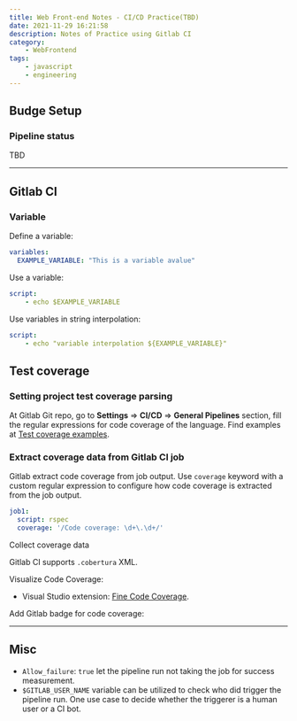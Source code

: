 ```yaml
---
title: Web Front-end Notes - CI/CD Practice(TBD)
date: 2021-11-29 16:21:58
description: Notes of Practice using Gitlab CI
category:
    - WebFrontend
tags:
    - javascript
    - engineering
---
```


## Budge Setup

### Pipeline status

TBD


___
## Gitlab CI

### Variable

Define a variable:

```yaml
variables:
  EXAMPLE_VARIABLE: "This is a variable avalue"
```

Use a variable:

```yaml
script: 
    - echo $EXAMPLE_VARIABLE
```

Use variables in string interpolation:

```yaml
script: 
    - echo "variable interpolation ${EXAMPLE_VARIABLE}"
```

## Test coverage

### Setting project test coverage parsing

At Gitlab Git repo, go to **Settings** => **CI/CD** => **General Pipelines** section, fill the regular expressions for code coverage of the language. Find examples at [Test coverage examples](https://docs.gitlab.com/ee/ci/pipelines/settings.html#test-coverage-examples).


### Extract coverage data from Gitlab CI job

Gitlab extract code coverage from job output. Use `coverage` keyword with a custom regular expression to configure how code coverage is extracted from the job output.

```yaml
job1:
  script: rspec
  coverage: '/Code coverage: \d+\.\d+/'
```


Collect coverage data

Gitlab CI supports `.cobertura` XML.


Visualize Code Coverage:

- Visual Studio extension: [Fine Code Coverage](https://marketplace.visualstudio.com/items?itemName=FortuneNgwenya.FineCodeCoverage).

Add Gitlab badge for code coverage:


___
## Misc

- `Allow_failure`: `true` let the pipeline run not taking the job for success measurement.
- `$GITLAB_USER_NAME` variable can be utilized to check who did trigger the pipeline run. One use case to decide whether the triggerer is a human user or a CI bot.
